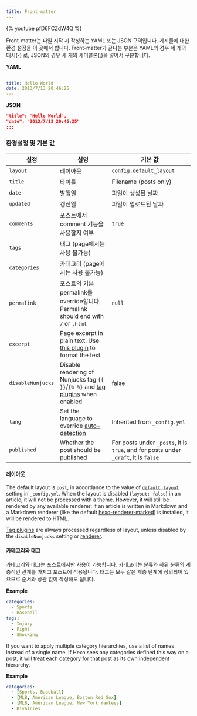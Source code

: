 ```yaml
---
title: Front-matter
---
```


{% youtube pfD6FCZdW4Q %}

Front-matter는 파일 시작 시 작성하는 YAML 또는 JSON 구역입니다. 게시물에 대한 환경 설정을 이 곳에서 합니다. Front-matter가 끝나는 부분은 YAML의 경우 세 개의 대시(-) 로, JSON의 경우 세 개의 세미콜론(;)을 넣어서 구분합니다.

**YAML**

```yaml
---
title: Hello World
date: 2013/7/13 20:46:25
---
```

**JSON**

```json
"title": "Hello World",
"date": "2013/7/13 20:46:25"
;;;
```

### 환경설정 및 기본 값

| 설정                | 설명                                                                                                  | 기본 값                                                                                |
| ----------------- | --------------------------------------------------------------------------------------------------- | ----------------------------------------------------------------------------------- |
| `layout`          | 레이아웃                                                                                                | [`config.default_layout`](/docs/configuration#Writing)                              |
| `title`           | 타이틀                                                                                                 | Filename (posts only)                                                               |
| `date`            | 발행일                                                                                                 | 파일이 생성된 날짜                                                                          |
| `updated`         | 갱신일                                                                                                 | 파일이 업로드된 날짜                                                                         |
| `comments`        | 포스트에서 comment 기능을 사용할지 여부                                                                           | `true`                                                                              |
| `tags`            | 태그 (page에서는 사용 불가능)                                                                                 |                                                                                     |
| `categories`      | 카테고리 (page에서는 사용 불가능)                                                                               |                                                                                     |
| `permalink`       | 포스트의 기본 permalink를 override합니다. Permalink should end with `/` or `.html`                            | `null`                                                                              |
| `excerpt`         | Page excerpt in plain text. Use [this plugin](/docs/tag-plugins#Post-Excerpt) to format the text    |                                                                                     |
| `disableNunjucks` | Disable rendering of Nunjucks tag `{{ }}`/`{% %}` and [tag plugins](/docs/tag-plugins) when enabled | false                                                                               |
| `lang`            | Set the language to override [auto-detection](/docs/internationalization#Path)                      | Inherited from `_config.yml`                                                        |
| `published`       | Whether the post should be published                                                                | For posts under `_posts`, it is `true`, and for posts under `_draft`, it is `false` |

#### 레이아웃

The default layout is `post`, in accordance to the value of [`default_layout`](/docs/configuration#Writing) setting in `_config.yml`. When the layout is disabled (`layout: false`) in an article, it will not be processed with a theme. However, it will still be rendered by any available renderer: if an article is written in Markdown and a Markdown renderer (like the default [hexo-renderer-marked](https://github.com/hexojs/hexo-renderer-marked)) is installed, it will be rendered to HTML.

[Tag plugins](/docs/tag-plugins) are always processed regardless of layout, unless disabled by the `disableNunjucks` setting or [renderer](/api/renderer#Disable-Nunjucks-tags).

#### 카테고리와 태그

카테고리와 태그는 포스트에서만 사용이 가능합니다. 카테고리는 분류와 하위 분류의 계층적인 관계를 가지고 포스트에 적용됩니다. 태그는 모두 같은 계층 단계에 정의되어 있으므로 순서와 상관 없이 작성해도 됩니다.

**Example**

```yaml
categories:
  - Sports
  - Baseball
tags:
  - Injury
  - Fight
  - Shocking
```

If you want to apply multiple category hierarchies, use a list of names instead of a single name. If Hexo sees any categories defined this way on a post, it will treat each category for that post as its own independent hierarchy.

**Example**

```yaml
categories:
  - [Sports, Baseball]
  - [MLB, American League, Boston Red Sox]
  - [MLB, American League, New York Yankees]
  - Rivalries
```
